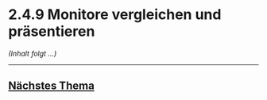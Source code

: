# 2.4.9 Monitore vergleichen und präsentieren

*(Inhalt folgt ...)*


---

## [Nächstes Thema](./2.4.10_Drucker_beschreiben_und_unterscheiden.md)